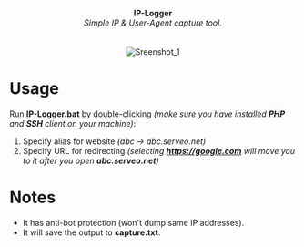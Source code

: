 <p align="center">
	<b>IP-Logger</b>
	<br>
	<i>Simple IP & User-Agent capture tool.</i>
	<br><br><br>
	<img alt="Sreenshot_1" src="https://user-images.githubusercontent.com/48186982/62075980-d5723f80-b246-11e9-87b5-4d0a293da838.png">
</p>

# Usage
Run **IP-Logger.bat** by double-clicking *(make sure you have installed **PHP** and **SSH** client on your machine)*:

1. Specify alias for website *(abc -> abc.serveo.net)*
2. Specify URL for redirecting *(selecting **https://google.com** will move you to it after you open **abc.serveo.net**)*

# Notes
* It has anti-bot protection (won't dump same IP addresses).
* It will save the output to **capture.txt**.
